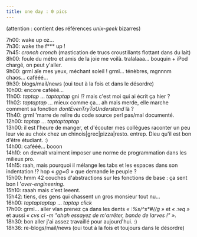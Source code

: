```yaml
---
title: one day : 0 pics
---
```


(attention : contient des références _unix-geek_ bizarres)

7h00: wake up oz...  
7h30: wake the f*** up !  
7h45: *cronch* *cronch* (mastication de trucs croustillants flottant dans du
lait)  
8h00: foule du métro et amis de la joie me voilà. tralalaaa... bouquin + iPod
chargé, on peut y'aller.  
9h00: grml aïe mes yeux, méchant soleil ! grml... ténèbres, mgnnnm chaos...
cafééé...  
9h30: blogs/mail/news (oui tout à la fois et dans le désordre)  
10h00: encore cafééé...  
11h00: *taptap* ... *taptaptap* gni !? mais c'est moi qui ai écrit ça hier ?  
11h02: *taptaptap* ... mieux comme ça... ah mais merde, elle marche comment sa
fonction _dontEvenTryToUnderstand_ là ?  
11h40: grml 'marre de relire du code source perl pas/mal documenté.  
12h00: *taptap* ... *taptaptaptap*  
13h00: il est l'heure de manger, et d'écouter mes collègues raconter un peu
leur vie au choix chez un chinois|grec|pizza|resto. entrep. Dieu qu'il est bon
d'être étudiant. :)  
14h00: cafééé... booon  
14h10: on devrait vraiment imposer une norme de programmation dans les milieux
pro.  
14h15: raah, mais pourquoi il mélange les tabs et les espaces dans son
indentation !? hop « _gg=G_ » que demande le peuple ?  
15h00: hmm 42 couches d'abstractions sur les fonctions de base : ça sent bon l
'_over-engineering_.  
15h10: raaah mais c'est leeent.  
15h42: tiens, des gens qui chassent un gros monsieur tout nu...  
16h00: *taptaptaptap* ... *taptap* *click*  
17h00: grml... aller vlan prenez ça dans les dents _« :%s/^s*#//g »_ et _« :wq
»_ et aussi _« cvs ci -m "ahah essayez de m'arrêter, bande de larves !" »_.  
18h30: bon aller j'ai assez travaillé pour aujourd'hui. :)  
18h36: re-blogs/mail/news (oui tout à la fois et toujours dans le désordre)

